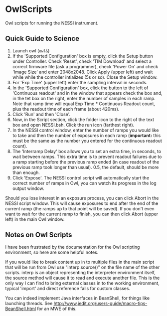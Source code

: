 OwlScripts
==========

Owl scripts for running the NESSI instrument.

Quick Guide to Science
----------------------

1. Launch owl (`owl&`)
1. If the 'Supported Configuration' box is empty, click the Setup button
   under Controller. Check 'Reset', check 'TIM Download' and select a
   correct firmware file (ask a programmer), check 'Power On' and check
   'Image Size' and enter 2048x2048. Click Apply (upper left) and wait while
   while the controller intializes (5s or so). Close the Setup window.
1. For 'Exp Time' (upper left) enter the sampling interval in seconds.
1. In the 'Supported Configuration' box, click the button to the left of
   'Continuous readout' and in the window that appears check the box and,
   in the tet box on the right, enter the number of samples in each ramp.
   Note that ramp time will equal Exp Time * Continuous Readout count,
   plus the readout time of each frame (about 420ms).
1. Click 'Run' and then 'Close'.
1. Now, in the Script section, click the folder icon to the right of the
   text box and open NESSI.bsh. Click the run icon (farthest right).
1. In the NESSI control window, enter the number of ramps you would like
   to take and then the number of exposures in each ramp (**important:**
   this must be the same as the number you entered for the continuous
   readout count).
1. The 'Interramp Delay' box allows you to set an extra time, in seconds,
   to wait between ramps. This extra time is to prevent readout failures
   due to a ramp starting before the previous ramp ended (in case readout
   of the previous ramp took longer than usual). 0.5, the default, should
   be more than enough.
1. Click 'Expose'. The NESSI control script will automatically start
   the correct number of ramps in Owl, you can watch its progress in
   the log output window.

Should you lose interest in an exposure process, you can click Abort in
the NESSI script window. This will cause exposures to end after the end
of the current ramp (the ramps up to that point will be saved). If you
don't even want to wait for the current ramp to finish, you can then
click Abort (upper left) in the main Owl window.

Notes on Owl Scripts
--------------------

I have been frustrated by the documentation for the Owl scripting environment,
so here are some helpful notes.

If you would like to break content up in to multiple files in the main script
that will be run from Owl use "interp.source()" on the file name of the other
scripts. interp is an object representing the interpreter environment itself,
the source method will cause it to read and execute another file. This is the
only way I can find to bring external classes in to the working environment,
typical 'import' and direct reference fails for custom classes.

You can indeed implement Java interfaces in BeanShell, for things like
launching threads. See
http://www.jedit.org/users-guide/macro-tips-BeanShell.html for an MWE of this.
